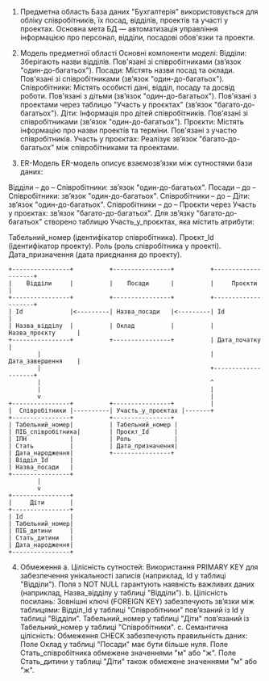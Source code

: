 1. Предметна область
База даних "Бухгалтерія" використовується для обліку співробітників, їх посад, відділів, проектів та участі у проектах. Основна мета БД — автоматизація управління інформацією про персонал, відділи, посадові обов'язки та проекти.

2. Модель предметної області
Основні компоненти моделі:
Відділи:
Зберігають назви відділів.
Пов'язані зі співробітниками (зв’язок "один-до-багатьох").
Посади:
Містять назви посад та оклади.
Пов'язані зі співробітниками (зв’язок "один-до-багатьох").
Співробітники:
Містять особисті дані, відділ, посаду та досвід роботи.
Пов'язані з дітьми (зв’язок "один-до-багатьох").
Пов'язані з проектами через таблицю "Участь у проєктах" (зв’язок "багато-до-багатьох").
Діти:
Інформація про дітей співробітників.
Пов'язані зі співробітниками (зв’язок "один-до-багатьох").
Проєкти:
Містять інформацію про назви проектів та терміни.
Пов'язані з участю співробітників.
Участь у проєктах:
Реалізує зв’язок "багато-до-багатьох" між співробітниками та проектами.
3. ER-Модель
   ER-модель описує взаємозв’язки між сутностями бази даних:

Відділи – до – Співробітники: зв’язок "один-до-багатьох".
Посади – до – Співробітники: зв’язок "один-до-багатьох".
Співробітники – до – Діти: зв’язок "один-до-багатьох".
Співробітники – до – Проєкти через Участь у проєктах: зв’язок "багато-до-багатьох".
Для зв’язку "багато-до-багатьох" створено таблицю Участь_у_проєктах, яка містить атрибути:

Табельний_номер (ідентифікатор співробітника).
Проєкт_Id (ідентифікатор проекту).
Роль (роль співробітника у проекті).
Дата_призначення (дата приєднання до проекту).

```plaintext
+----------------+          +----------------+          +--------------------+
|    Відділи     |          |    Посади      |          |     Проєкти        |
+----------------+          +----------------+          +--------------------+
| Id             |<---------| Назва_посади   |<---------| Id                 |
| Назва_відділу  |          | Оклад          |          | Назва_проєкту      |
+----------------+          +----------------+          | Дата_початку       |
        |                                               | Дата_завершення    |
        |                                               +--------------------+
        |                                               ^
        |                                               |
        v                                               |
+----------------+          +----------------+          |
|  Співробітники |----------| Участь_у_проєктах |-------+
+----------------+          +----------------+         
| Табельний_номер|          | Табельний_номер |         
| ПІБ_співробітника|        | Проєкт_Id       |         
| ІПН            |          | Роль            |         
| Стать          |          | Дата_призначення|         
| Дата_народження|          +----------------+         
| Відділ_Id      |                                      
| Назва_посади   |                                      
+----------------+                                      
        |                                              
        v                                              
+----------------+                                      
|     Діти       |                                      
+----------------+                                      
| Id             |                                      
| Табельний_номер|                                      
| ПІБ_дитини     |                                      
| Стать_дитини   |                                      
| Дата_народження|                                      
+----------------+                                      
```
4. Обмеження
a. Цілісність сутностей:
Використання PRIMARY KEY для забезпечення унікальності записів (наприклад, Id у таблиці "Відділи").
Поля з NOT NULL гарантують наявність важливих даних (наприклад, Назва_відділу у таблиці "Відділи").
b. Цілісність посилань:
Зовнішні ключі (FOREIGN KEY) забезпечують зв’язки між таблицями:
Відділ_Id у таблиці "Співробітники" пов’язаний із Id у таблиці "Відділи".
Табельний_номер у таблиці "Діти" пов’язаний із Табельний_номер у таблиці "Співробітники".
c. Семантична цілісність:
Обмеження CHECK забезпечують правильність даних:
Поле Оклад у таблиці "Посади" має бути більше нуля.
Поле Стать_співробітника обмежене значеннями "м" або "ж".
Поле Стать_дитини у таблиці "Діти" також обмежене значеннями "м" або "ж".
